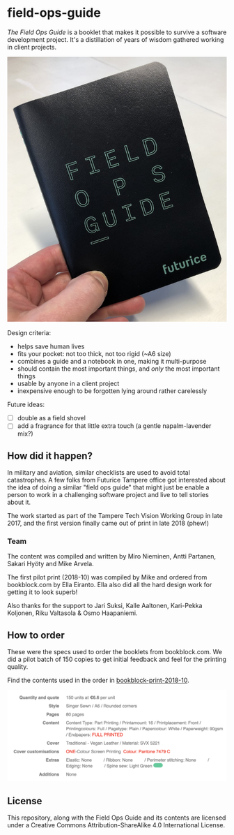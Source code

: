 # field-ops-guide

_The Field Ops Guide_ is a booklet that makes it possible to survive a software development project. It's a distillation of years of wisdom gathered working in client projects.

![The Futurice Field Ops Guide, live](https://github.com/futurice/field-ops-guide/raw/master/field-ops-guide-at-hand.jpg "The Futurice Field Ops Guide!")

Design criteria:
- helps save human lives
- fits your pocket: not too thick, not too rigid (~A6 size)
- combines a guide and a notebook in one, making it multi-purpose
- should contain the most important things, and *only* the most important things
- usable by anyone in a client project
- inexpensive enough to be forgotten lying around rather carelessly

Future ideas:

- [ ] double as a field shovel
- [ ] add a fragrance for that little extra touch (a gentle napalm-lavender mix?)

## How did it happen?

In military and aviation, similar checklists are used to avoid total catastrophes. A few folks from Futurice Tampere office got interested about the idea of doing a similar "field ops guide" that might just be enable a person to work in a challenging software project and live to tell stories about it.

The work started as part of the Tampere Tech Vision Working Group in late 2017, and the first version finally came out of print in late 2018 (phew!)

### Team

The content was compiled and written by Miro Nieminen, Antti Partanen, Sakari Hyöty and Mike Arvela.

The first pilot print (2018-10) was compiled by Mike and ordered from bookblock.com by Ella Eiranto. Ella also did all the hard design work for getting it to look superb!

Also thanks for the support to Jari Suksi, Kalle Aaltonen, Kari-Pekka Koljonen, Riku Valtasola & Osmo Haapaniemi.

## How to order

These were the specs used to order the booklets from bookblock.com. We did a pilot batch of 150 copies to get initial feedback and feel for the printing quality.

Find the contents used in the order in  [bookblock-print-2018-10]().

![Bookblock pilot order specs](https://github.com/futurice/field-ops-guide/raw/master/bookblock-order-specs-2018-10.png "The order made to bookblock.com on October 2018")

## License

This repository, along with the Field Ops Guide and its contents are licensed under a Creative Commons Attribution-ShareAlike 4.0 International License.
